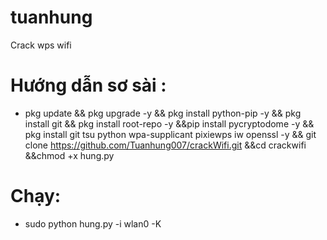 # tuanhung

Crack wps wifi

# Hướng dẫn sơ sài :

- pkg update && pkg upgrade -y && pkg install python-pip -y && pkg install git && pkg install root-repo -y &&pip install pycryptodome -y && pkg install git tsu python wpa-supplicant pixiewps iw openssl -y && git clone https://github.com/Tuanhung007/crackWifi.git
  &&cd crackwifi &&chmod +x hung.py

# Chạy:

- sudo python hung.py -i wlan0 -K
